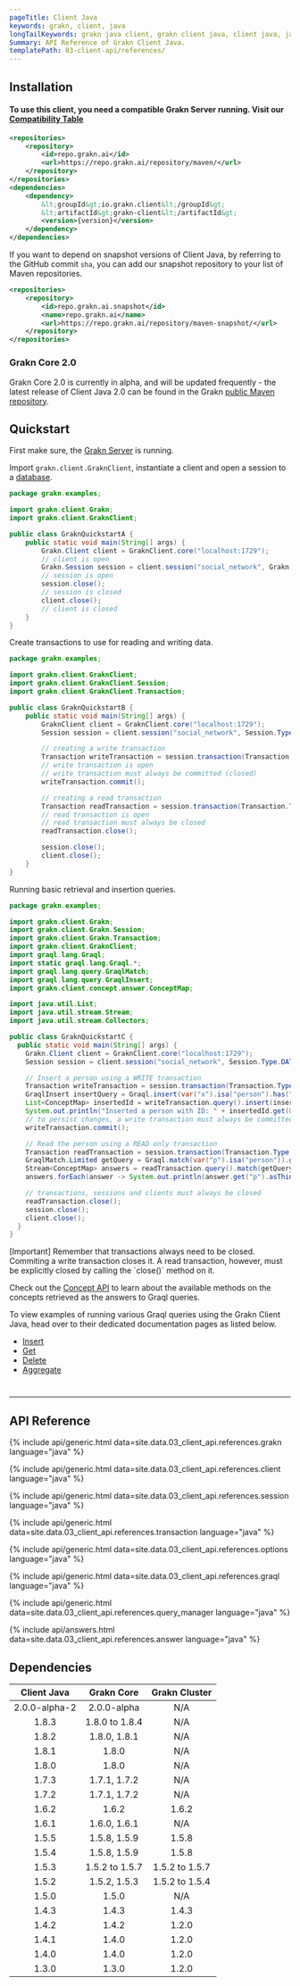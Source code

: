 ```yaml
---
pageTitle: Client Java
keywords: grakn, client, java
longTailKeywords: grakn java client, grakn client java, client java, java client
Summary: API Reference of Grakn Client Java.
templatePath: 03-client-api/references/
---
```


## Installation

#### To use this client, you need a compatible Grakn Server running. Visit our [Compatibility Table](#dependencies)

```xml
<repositories>
    <repository>
        <id>repo.grakn.ai</id>
        <url>https://repo.grakn.ai/repository/maven/</url>
    </repository>
</repositories>
<dependencies>
    <dependency>
        &lt;groupId&gt;io.grakn.client&lt;/groupId&gt;
        &lt;artifactId&gt;grakn-client&lt;/artifactId&gt;
        <version>{version}</version>
    </dependency>
</dependencies>
```

If you want to depend on snapshot versions of Client Java, by referring to the GitHub commit `sha`, you can add our snapshot repository to your list of Maven repositories.

```xml
<repositories>
    <repository>
        <id>repo.grakn.ai.snapshot</id>
        <name>repo.grakn.ai</name>
        <url>https://repo.grakn.ai/repository/maven-snapshot/</url>
    </repository>
</repositories>
```

### Grakn Core 2.0
Grakn Core 2.0 is currently in alpha, and will be updated frequently - the latest release of Client Java 2.0 can be found in the Grakn [public Maven repository](https://repo.grakn.ai/#browse/browse:maven:io%2Fgrakn%2Fclient%2Fgrakn-client).

## Quickstart
First make sure, the [Grakn Server](/docs/running-grakn/install-and-run#start-the-grakn-server) is running.

Import `grakn.client.GraknClient`, instantiate a client and open a session to a [database](../06-management/01-database.md).

<!-- test-example GraknQuickstartA.java -->
```java
package grakn.examples;

import grakn.client.Grakn;
import grakn.client.GraknClient;

public class GraknQuickstartA {
    public static void main(String[] args) {
        Grakn.Client client = GraknClient.core("localhost:1729");
        // client is open
        Grakn.Session session = client.session("social_network", Grakn.Session.Type.DATA);
        // session is open
        session.close();
        // session is closed
        client.close();
        // client is closed
    }
}
```

Create transactions to use for reading and writing data.

<!-- test-example GraknQuickstartB.java -->
```java
package grakn.examples;

import grakn.client.GraknClient;
import grakn.client.GraknClient.Session;
import grakn.client.GraknClient.Transaction;

public class GraknQuickstartB {
    public static void main(String[] args) {
        GraknClient client = GraknClient.core("localhost:1729");
        Session session = client.session("social_network", Session.Type.DATA);

        // creating a write transaction
        Transaction writeTransaction = session.transaction(Transaction.Type.WRITE);
        // write transaction is open
        // write transaction must always be committed (closed)
        writeTransaction.commit();

        // creating a read transaction
        Transaction readTransaction = session.transaction(Transaction.Type.READ);
        // read transaction is open
        // read transaction must always be closed
        readTransaction.close();

        session.close();
        client.close();
    }
}
```

Running basic retrieval and insertion queries.

<!-- test-example GraknQuickstartC.java -->
```java
package grakn.examples;

import grakn.client.Grakn;
import grakn.client.Grakn.Session;
import grakn.client.Grakn.Transaction;
import grakn.client.GraknClient;
import graql.lang.Graql;
import static graql.lang.Graql.*;
import graql.lang.query.GraqlMatch;
import graql.lang.query.GraqlInsert;
import grakn.client.concept.answer.ConceptMap;

import java.util.List;
import java.util.stream.Stream;
import java.util.stream.Collectors;

public class GraknQuickstartC {
  public static void main(String[] args) {
    Grakn.Client client = GraknClient.core("localhost:1729");
    Session session = client.session("social_network", Session.Type.DATA);

    // Insert a person using a WRITE transaction
    Transaction writeTransaction = session.transaction(Transaction.Type.WRITE);
    GraqlInsert insertQuery = Graql.insert(var("x").isa("person").has("email", "x@email.com"));
    List<ConceptMap> insertedId = writeTransaction.query().insert(insertQuery).collect(Collectors.toList());
    System.out.println("Inserted a person with ID: " + insertedId.get(0).get("x").asThing().getIID());
    // to persist changes, a write transaction must always be committed (closed)
    writeTransaction.commit();

    // Read the person using a READ only transaction
    Transaction readTransaction = session.transaction(Transaction.Type.READ);
    GraqlMatch.Limited getQuery = Graql.match(var("p").isa("person")).get("p").limit(10);
    Stream<ConceptMap> answers = readTransaction.query().match(getQuery);
    answers.forEach(answer -> System.out.println(answer.get("p").asThing().getIID()));

    // transactions, sessions and clients must always be closed
    readTransaction.close();
    session.close();
    client.close();
  }
}

```
<div class="note">
[Important]
Remember that transactions always need to be closed. Commiting a write transaction closes it. A read transaction, however, must be explicitly closed by calling the `close()` method on it.
</div>

Check out the [Concept API](../04-concept-api/00-overview.md) to learn about the available methods on the concepts retrieved as the answers to Graql queries.

To view examples of running various Graql queries using the Grakn Client Java, head over to their dedicated documentation pages as listed below.

- [Insert](../11-query/03-insert-query.md)
- [Get](../11-query/02-get-query.md)
- [Delete](../11-query/04-delete-query.md)
- [Aggregate](../11-query/06-aggregate-query.md)

<hr style="margin-top: 40px;" />

## API Reference

{% include api/generic.html data=site.data.03_client_api.references.grakn language="java" %}

{% include api/generic.html data=site.data.03_client_api.references.client language="java" %}

{% include api/generic.html data=site.data.03_client_api.references.session language="java" %}

{% include api/generic.html data=site.data.03_client_api.references.transaction language="java" %}

{% include api/generic.html data=site.data.03_client_api.references.options language="java" %}

{% include api/generic.html data=site.data.03_client_api.references.graql language="java" %}

{% include api/generic.html data=site.data.03_client_api.references.query_manager language="java" %}

{% include api/answers.html data=site.data.03_client_api.references.answer language="java" %}


 
## Dependencies

| Client Java   | Grakn Core     | Grakn Cluster  |
| :---------:   | :-------------:| :------------: |
| 2.0.0-alpha-2 | 2.0.0-alpha    | N/A            |
| 1.8.3         | 1.8.0 to 1.8.4 | N/A            |
| 1.8.2         | 1.8.0, 1.8.1   | N/A            |
| 1.8.1         | 1.8.0          | N/A            |
| 1.8.0         | 1.8.0          | N/A            |
| 1.7.3         | 1.7.1, 1.7.2   | N/A            |
| 1.7.2         | 1.7.1, 1.7.2   | N/A            |
| 1.6.2         | 1.6.2          | 1.6.2          |
| 1.6.1         | 1.6.0, 1.6.1   | N/A            |
| 1.5.5         | 1.5.8, 1.5.9   | 1.5.8          |
| 1.5.4         | 1.5.8, 1.5.9   | 1.5.8          |
| 1.5.3         | 1.5.2 to 1.5.7 | 1.5.2 to 1.5.7 |
| 1.5.2         | 1.5.2, 1.5.3   | 1.5.2 to 1.5.4 |
| 1.5.0         | 1.5.0          | N/A            |
| 1.4.3         | 1.4.3          | 1.4.3          |
| 1.4.2         | 1.4.2          | 1.2.0          |
| 1.4.1         | 1.4.0          | 1.2.0          |
| 1.4.0         | 1.4.0          | 1.2.0          |
| 1.3.0         | 1.3.0          | 1.2.0          |
